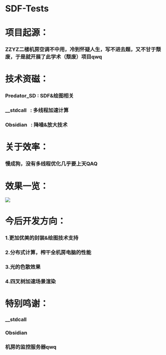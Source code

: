 # SDF-Tests

# 项目起源：</br>
### ZZYZ二楼机房空调不中用，冷到怀疑人生，写不进去题，又不甘于颓废，于是就开展了此学术（颓废）项目qwq</br>

# 技术资磁：</br>
### Predator_SD : SDF&绘图相关</br>
### __stdcall   : 多线程加速计算</br>
### Obsidian    : 降噪&放大技术</br>

# 关于效率：</br>
### 慢成狗，没有多线程优化几乎要上天QAQ</br>

# 效果一览：</br>
![](re.png)
</br>

# 今后开发方向：</br>
### 1.更加优美的封装&绘图技术支持</br>
### 2.分布式计算，榨干全机房电脑的性能</br>
### 3.光的色散效果</br>
### 4.四叉树加速场景渲染</br>

# 特别鸣谢：</br>
### __stdcall</br>
### Obsidian</br>
### 机房的监控服务器qwq</br>
